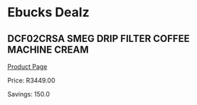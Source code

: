 
# Ebucks Dealz
## DCF02CRSA SMEG DRIP FILTER COFFEE MACHINE CREAM
[Product Page](https://www.ebucks.com/web/shop/productSelected.do?prodId=1158875430&catId=1157555110)

Price: R3449.00

Savings: 150.0


	